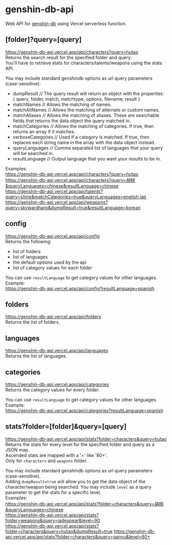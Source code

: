# genshin-db-api
 
Web API for [genshin-db](https://www.npmjs.com/package/genshin-db) using Vercel serverless function.

## [folder]?query=[query]
https://genshin-db-api.vercel.app/api/characters?query=hutao  
Returns the search result for the specified folder and query.  
You'll have to retrieve stats for characters/talents/weapons using the stats API.

You may include standard genshindb options as url query parameters (case-sensitive):
- dumpResult // The query result will return an object with the properties: { query, folder, match, matchtype, options, filename, result }.
- matchNames // Allows the matching of names.
- matchAltNames // Allows the matching of alternate or custom names.
- matchAliases // Allows the matching of aliases. These are searchable fields that returns the data object the query matched in.
- matchCategories // Allows the matching of categories. If true, then returns an array if it matches.
- verboseCategories // Used if a category is matched. If true, then replaces each string name in the array with the data object instead.
- queryLanguages // Comma separated list of languages that your query will be searched in.
- resultLanguage // Output language that you want your results to be in.

Examples:  
https://genshin-db-api.vercel.app/api/characters?query=hutao  
https://genshin-db-api.vercel.app/api/characters?query=胡桃&queryLanguages=chinese&resultLanguage=chinese  
https://genshin-db-api.vercel.app/api/talents?query=slime&matchCategories=true&queryLanguages=english,jap  
https://genshin-db-api.vercel.app/api/weapons?query=skywardharp&dumpResult=true&resultLanguage=korean

## config
https://genshin-db-api.vercel.app/api/config  
Returns the following:
- list of folders
- list of languages
- the default options used by the api
- list of category values for each folder

You can use `resultLanguage` to get category values for other languages.  
Example:  
https://genshin-db-api.vercel.app/api/config?resultLanguage=spanish  

## folders
https://genshin-db-api.vercel.app/api/folders  
Returns the list of folders.

## languages
https://genshin-db-api.vercel.app/api/languages  
Returns the list of languages.

## categories
https://genshin-db-api.vercel.app/api/categories  
Returns the category values for every folder.

You can use `resultLanguage` to get category values for other languages.  
Example:  
https://genshin-db-api.vercel.app/api/categories?resultLanguage=spanish  

## stats?folder=[folder]&query=[query]
https://genshin-db-api.vercel.app/api/stats?folder=characters&query=hutao  
Returns the stats for every level for the specified folder and query as a JSON map.  
Ascended stats are mapped with a '+' like '80+'.  
Only for `characters` and `weapons` folder.  

You may include standard genshindb options as url query parameters (case-sensitive).  
Adding `dumpResult=true` will allow you to get the data object of the character/weapon being searched.
You may include `level` as a query parameter to get the stats for a specific level.  
Examples:  
https://genshin-db-api.vercel.app/api/stats?folder=characters&query=胡桃&queryLanguages=chinese  
https://genshin-db-api.vercel.app/api/stats?folder=weapons&query=jadespear&level=90  
https://genshin-db-api.vercel.app/api/stats?folder=characters&query=hutao&dumpResult=true
https://genshin-db-api.vercel.app/api/stats?folder=characters&query=ganyu&level=60+  
